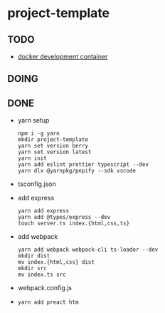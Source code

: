 # project-template

## TODO

- [docker development container](https://code.visualstudio.com/docs/remote/containers)

## DOING

## DONE

- yarn setup

  ```
  npm i -g yarn
  mkdir project-template
  yarn set version berry
  yarn set version latest
  yarn init
  yarn add eslint prettier typescript --dev
  yarn dlx @yarnpkg/pnpify --sdk vscode
  ```

- tsconfig.json

- add express

  ```
  yarn add express
  yarn add @types/express --dev
  touch server.ts index.{html,css,ts}
  ```

- add webpack

  ```
  yarn add webpack webpack-cli ts-loader --dev
  mkdir dist
  mv index.{html,css} dist
  mkdir src
  mv index.ts src
  ```

- webpack.config.js

- `yarn add preact htm`
